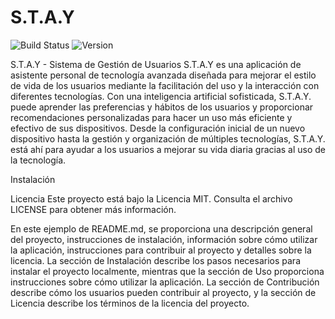 # S.T.A.Y
![Build Status](https://img.shields.io/travis/com/iam-Teo4u/S.T.A.Y?color=verde&label=Estado&logo=S.T.A.Y)
![Version](https://img.shields.io/badge/version-1.0.0-blue.svg)

S.T.A.Y - Sistema de Gestión de Usuarios
S.T.A.Y es una aplicación de asistente personal de tecnología avanzada diseñada para mejorar el estilo de vida de los usuarios mediante la facilitación del uso y la interacción con diferentes tecnologías. Con una inteligencia artificial sofisticada, S.T.A.Y. puede aprender las preferencias y hábitos de los usuarios y proporcionar recomendaciones personalizadas para hacer un uso más eficiente y efectivo de sus dispositivos. Desde la configuración inicial de un nuevo dispositivo hasta la gestión y organización de múltiples tecnologías, S.T.A.Y. está ahí para ayudar a los usuarios a mejorar su vida diaria gracias al uso de la tecnología.

Instalación

Licencia
Este proyecto está bajo la Licencia MIT. Consulta el archivo LICENSE para obtener más información.

En este ejemplo de README.md, se proporciona una descripción general del proyecto, instrucciones de instalación, información sobre cómo utilizar la aplicación, instrucciones para contribuir al proyecto y detalles sobre la licencia. La sección de Instalación describe los pasos necesarios para instalar el proyecto localmente, mientras que la sección de Uso proporciona instrucciones sobre cómo utilizar la aplicación. La sección de Contribución describe cómo los usuarios pueden contribuir al proyecto, y la sección de Licencia describe los términos de la licencia del proyecto.
